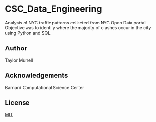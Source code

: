 # CSC_Data_Engineering

Analysis of NYC traffic patterns collected from NYC Open Data portal. Objective was to identify where the majority of crashes occur in the city using Python and SQL.

## Author
Taylor Murrell

## Acknowledgements
Barnard Computational Science Center

## License
[MIT](https://choosealicense.com/licenses/mit/)

